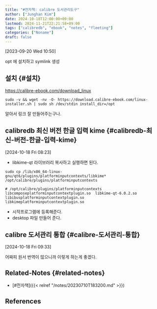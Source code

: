 ```yaml
---
title: "#전자책: calibre 도서관리도구"
author: ["Junghan Kim"]
date: 2024-10-18T12:00:00+09:00
lastmod: 2024-11-21T22:21:58+09:00
tags: ["calibredb", "ebook", "notes", "fleeting"]
categories: ["Noname"]
draft: false
---
```


<!--more-->

<span class="timestamp-wrapper"><span class="timestamp">[2023-09-20 Wed 10:50]</span></span>

opt 에 설치하고 symlink 생성


## 설치 {#설치}

<https://calibre-ebook.com/download_linux>

```text
sudo -v && wget -nv -O- https://download.calibre-ebook.com/linux-installer.sh | sudo sh /dev/stdin install_dir=/opt
```

알아서 링크 잘 만들어주는구나.


## calibredb 최신 버전 한글 입력 kime {#calibredb-최신-버전-한글-입력-kime}

<span class="timestamp-wrapper"><span class="timestamp">[2024-10-18 Fri 08:23]</span></span>

-   libkime-qt 라이브러리 복사하고 실행하면 된다.

<!--listend-->

```text
sudo cp /lib/x86_64-linux-gnu/qt6/plugins/platforminputcontexts/libkime* /opt/calibre/plugins/platforminputcontexts

# /opt/calibre/plugins/platforminputcontexts
libcomposeplatforminputcontextplugin.so  libkime-qt-6.0.2.so
libibusplatforminputcontextplugin.so     libkimeplatforminputcontextplugin.so
```

-   시작프로그램에 등록해준다.
-   desktop 파일 만들어 준다.


## calibre 도서관리 통합 {#calibre-도서관리-통합}

<span class="timestamp-wrapper"><span class="timestamp">[2024-10-18 Fri 09:33]</span></span>

어짜피 원서 번역이 많으니까 이렇게 하는게 좋겠다.


## Related-Notes {#related-notes}

-   [#전자책]({{< relref "/notes/20230710T183200.md" >}})

## References

<style>.csl-entry{text-indent: -1.5em; margin-left: 1.5em;}</style><div class="csl-bib-body">
</div>
